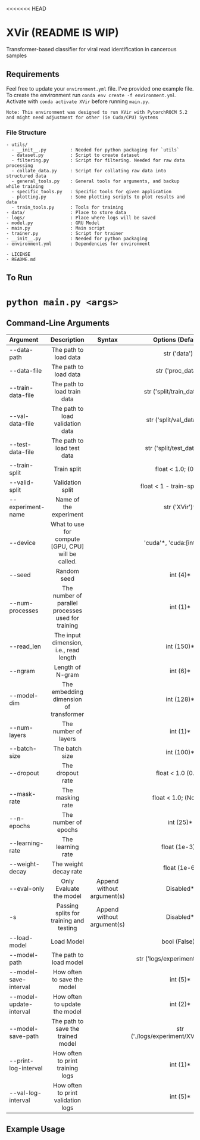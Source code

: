 <<<<<<< HEAD
# XVir (README IS WIP)
Transformer-based classifier for viral read identification in cancerous samples

## Requirements

Feel free to update your `environment.yml` file. I've provided one example file. To create the environment run `conda env create -f environment.yml`. Activate with `conda activate XVir` before running `main.py`.

```Note: This environment was designed to run XVir with PytorchROCM 5.2 and might need adjustment for other (ie Cuda/CPU) Systems```

### File Structure
```
- utils/
  - __init__.py         : Needed for python packaging for `utils`
  - dataset.py          : Script to create dataset
  - filtering.py        : Script for filtering. Needed for raw data processing
  - collate_data.py     : Script for collating raw data into structured data
  - general_tools.py    : General tools for arguments, and backup while training
  - specific_tools.py   : Specific tools for given application
  - plotting.py         : Some plotting scripts to plot results and data
  - train_tools.py      : Tools for training
- data/                 : Place to store data
- logs/                 : Place where logs will be saved
- model.py              : GRU Model
- main.py               : Main script
- trainer.py            : Script for trainer
- __init__.py           : Needed for python packaging
- environment.yml       : Dependencies for environment

- LICENSE
- README.md
```
## To Run

`python main.py <args>`
=======
## Command-Line Arguments

| Argument    | Description | Syntax | Options (Default)* | 
| :---        |    :----:   |          :----: | :----: |
|   --data-path    |   The path to load data     |      | str ('data')* |
|  --data-file  |     The path to load data    |         |  str ('proc_data')*|
|  --train-data-file   |  The path to load train data |        | str ('split/train_data.pkl')* |
|  --val-data-file       |    The path to load validation data   |            | str ('split/val_data.pkl')* |
|  --test-data-file     |    The path to load test data    |     | str ('split/test_data.pkl')*  |
|  --train-split  |    Train split     |         | float < 1.0; (0.8)*  |
|--valid-split |     Validation split    |         | float < 1 - train-split; (0.1)* |
|--experiment-name |     Name of the experiment    |         | str ('XVir')* |
|--device |     What to use for compute [GPU, CPU] will be called.    |         | 'cuda'*, 'cuda:[int]', 'cpu' |
|--seed |    Random seed     |         | int (4)* |
|--num-processes |    The number of parallel processes used for training     |         | int (1)* |
|--read_len |     The input dimension, i.e., read length    |         | int (150)* |
|--ngram |      Length of N-gram   |       | int (6)*  |
|--model-dim |    The embedding dimension of transformer     |         | int (128)* |
|--num-layers |     The number of layers    |         | int (1)* |
|--batch-size |    The batch size     |         | int (100)* |
|--dropout |     The dropout rate    |         | float < 1.0 (0.1)* |
|--mask-rate |     The masking rate    |         | float < 1.0; (None)* |
|--n-epochs |     The number of epochs    |         | int (25)*|
|--learning-rate |     The learning rate    |         | float (1e-3)* |
|--weight-decay |     The weight decay rate    |         | float (1e-6) |
|--eval-only |     Only Evaluate the model    |   Append without argument(s)    | Disabled* |
|-s |     Passing splits for training and testing    |     Append without argument(s)    | Disabled* |
|--load-model |     Load Model    |         | bool (False)* |
|--model-path |     The path to load model    |         | str ('logs/experiment/XVir.pt')* |
|--model-save-interval |     How often to save the model    |         | int (5)*|
|--model-update-interval |     How often to update the model    |         | int (2)* |
|--model-save-path |     The path to save the trained model    |         | str ('./logs/experiment/XVir_models')*  |
|--print-log-interval |     How often to print training logs    |         | int (1)* |
|--val-log-interval |    How often to print validation logs     |         | int (5)* |

## Example Usage
